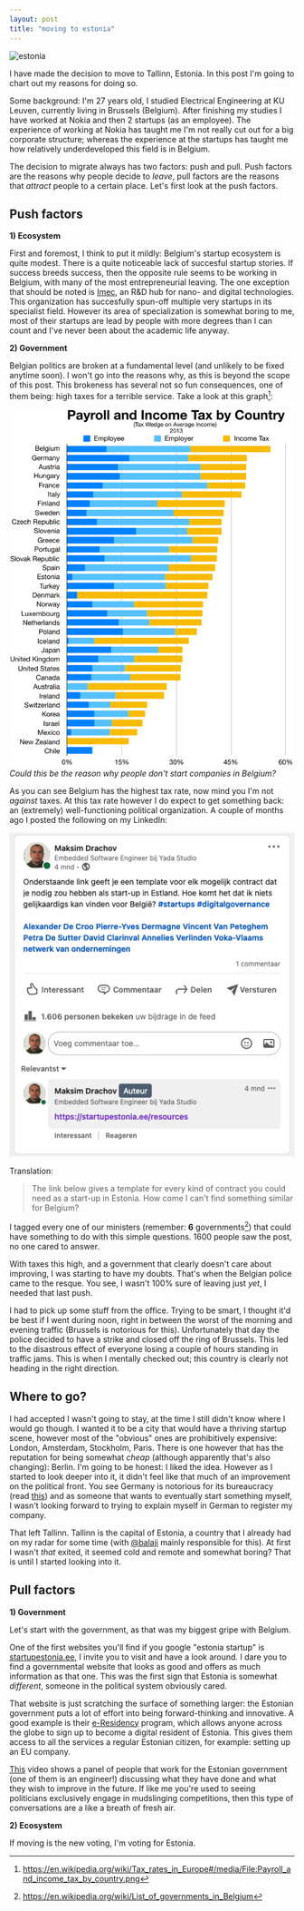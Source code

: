 ```yaml
---
layout: post
title: "moving to estonia"
---
```


![estonia](/images/moving-to-estonia/e-estonia.jpg)

I have made the decision to move to Tallinn, Estonia. In this post I'm going to chart out my reasons for doing so.

Some background: I'm 27 years old, I studied Electrical Engineering at KU Leuven, currently living in Brussels (Belgium). After finishing my studies I have worked at Nokia and then 2 startups (as an employee). The experience of working at Nokia has taught me I'm not really cut out for a big corporate structure; whereas the experience at the startups has taught me how relatively underdeveloped this field is in Belgium. 

The decision to migrate always has two factors: push and pull. Push factors are the reasons why people decide to _leave_, pull factors are the reasons that _attract_ people to a certain place. Let's first look at the push factors.

## Push factors

**1) Ecosystem**

First and foremost, I think to put it mildly: Belgium's startup ecosystem is quite modest. There is a quite noticeable lack of succesful startup stories. If success breeds success, then the opposite rule seems to be working in Belgium, with many of the most entrepreneurial leaving. The one exception that should be noted is [Imec](https://www.imec-int.com/en), an R&D hub for nano- and digital technologies. This organization has succesfully spun-off multiple very startups in its specialist field. However its area of specialization is somewhat boring to me, most of their startups are lead by people with more degrees than I can count and I've never been about the academic life anyway.

**2) Government**

Belgian politics are broken at a fundamental level (and unlikely to be fixed anytime soon). I won't go into the reasons why, as this is beyond the scope of this post. This brokeness has several not so fun consequences, one of them being: high taxes for a terrible service. Take a look at this graph[^1]:

![taxes](/images/moving-to-estonia/taxes.png)
*Could this be the reason why people don't start companies in Belgium?*

As you can see Belgium has the highest tax rate, now mind you I'm not _against_ taxes. At this tax rate however I do expect to get something back: an (extremely) well-functioning political organization. A couple of months ago I posted the following on my LinkedIn:

![linkedin](/images/moving-to-estonia/linkedin.png)

Translation:

> The link below gives a template for every kind of contract you could need as a start-up in Estonia. How come I can't find something similar for Belgium?

I tagged every one of our ministers (remember: **6** governments[^2]) that could have something to do with this simple questions. 1600 people saw the post, no one cared to answer. 

With taxes this high, and a government that clearly doesn't care about improving, I was starting to have my doubts. That's when the Belgian police came to the resque. You see, I wasn't 100% sure of leaving just _yet_, I needed that last push. 

I had to pick up some stuff from the office. Trying to be smart, I thought it'd be best if I went during noon, right in between the worst of the morning and evening traffic (Brussels is notorious for this). Unfortunately that day the police decided to have a strike and closed off the ring of Brussels. This led to the disastrous effect of everyone losing a couple of hours standing in traffic jams. This is when I mentally checked out; this country is clearly not heading in the right direction.

## Where to go?

I had accepted I wasn't going to stay, at the time I still didn't know where I would go though. I wanted it to be a city that would have a thriving startup scene, however most of the "obvious" ones are prohibitively expensive: London, Amsterdam, Stockholm, Paris. There is one however that has the reputation for being somewhat _cheap_ (although apparently that's also changing): Berlin. I'm going to be honest: I liked the idea. However as I started to look deeper into it, it didn't feel like that much of an improvement on the political front. You see Germany is notorious for its bureaucracy (read [this](https://peerrich.com/posts/how-i-would-start-my-next-startup-in-germany-without-a-gmbh)) and as someone that wants to eventually start something myself, I wasn't looking forward to trying to explain myself in German to register my company. 

That left Tallinn. Tallinn is the capital of Estonia, a country that I already had on my radar for some time (with [@balaji](https://twitter.com/balajis) mainly responsible for this). At first I wasn't _that_ exited, it seemed cold and remote and somewhat boring? That is until I started looking into it. 

## Pull factors

**1) Government**

Let's start with the government, as that was my biggest gripe with Belgium. 

One of the first websites you'll find if you google "estonia startup" is [startupestonia.ee](https://startupestonia.ee/), I invite you to visit and have a look around. I dare you to find a governmental website that looks as good and offers as much information as that one. This was the first sign that Estonia is somewhat _different_, someone in the political system obviously cared.

That website is just scratching the surface of something larger: the Estonian government puts a lot of effort into being forward-thinking and innovative. A good example is their [e-Residency](https://e-estonia.com/solutions/e-identity/e-residency/) program, which allows anyone across the globe to sign up to become a digital resident of Estonia. This gives them access to all the services a regular Estonian citizen, for example: setting up an EU company.

[This](https://www.youtube.com/watch?v=6vJTutuWPv8) video shows a panel of people that work for the Estonian government (one of them is an engineer!) discussing what they have done and what they wish to improve in the future. If like me you're used to seeing politicians exclusively engage in mudslinging competitions, then this type of conversations are a like a breath of fresh air. 

**2) Ecosystem**

If moving is the new voting, I'm voting for Estonia. 



[^1]: https://en.wikipedia.org/wiki/Tax_rates_in_Europe#/media/File:Payroll_and_income_tax_by_country.png

[^2]: https://en.wikipedia.org/wiki/List_of_governments_in_Belgium



